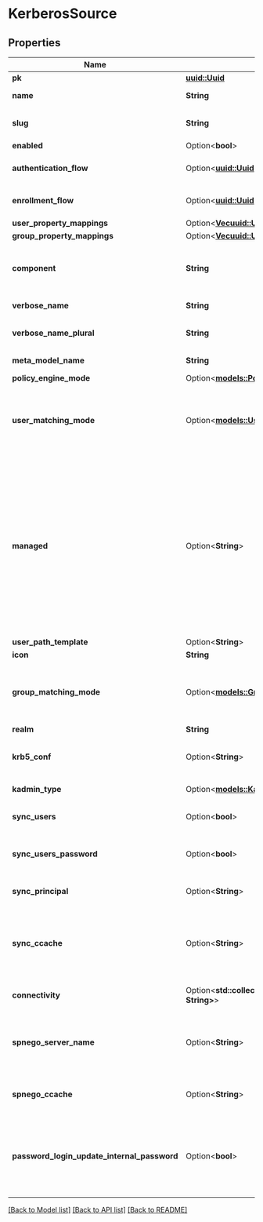 # KerberosSource

## Properties

Name | Type | Description | Notes
------------ | ------------- | ------------- | -------------
**pk** | [**uuid::Uuid**](uuid::Uuid.md) |  | [readonly]
**name** | **String** | Source's display Name. | 
**slug** | **String** | Internal source name, used in URLs. | 
**enabled** | Option<**bool**> |  | [optional]
**authentication_flow** | Option<[**uuid::Uuid**](uuid::Uuid.md)> | Flow to use when authenticating existing users. | [optional]
**enrollment_flow** | Option<[**uuid::Uuid**](uuid::Uuid.md)> | Flow to use when enrolling new users. | [optional]
**user_property_mappings** | Option<[**Vec<uuid::Uuid>**](uuid::Uuid.md)> |  | [optional]
**group_property_mappings** | Option<[**Vec<uuid::Uuid>**](uuid::Uuid.md)> |  | [optional]
**component** | **String** | Get object component so that we know how to edit the object | [readonly]
**verbose_name** | **String** | Return object's verbose_name | [readonly]
**verbose_name_plural** | **String** | Return object's plural verbose_name | [readonly]
**meta_model_name** | **String** | Return internal model name | [readonly]
**policy_engine_mode** | Option<[**models::PolicyEngineMode**](PolicyEngineMode.md)> |  | [optional]
**user_matching_mode** | Option<[**models::UserMatchingModeEnum**](UserMatchingModeEnum.md)> | How the source determines if an existing user should be authenticated or a new user enrolled. | [optional]
**managed** | Option<**String**> | Objects that are managed by authentik. These objects are created and updated automatically. This flag only indicates that an object can be overwritten by migrations. You can still modify the objects via the API, but expect changes to be overwritten in a later update. | [readonly]
**user_path_template** | Option<**String**> |  | [optional]
**icon** | **String** |  | [readonly]
**group_matching_mode** | Option<[**models::GroupMatchingModeEnum**](GroupMatchingModeEnum.md)> | How the source determines if an existing group should be used or a new group created. | [optional]
**realm** | **String** | Kerberos realm | 
**krb5_conf** | Option<**String**> | Custom krb5.conf to use. Uses the system one by default | [optional]
**kadmin_type** | Option<[**models::KadminTypeEnum**](KadminTypeEnum.md)> | KAdmin server type | [optional]
**sync_users** | Option<**bool**> | Sync users from Kerberos into authentik | [optional]
**sync_users_password** | Option<**bool**> | When a user changes their password, sync it back to Kerberos | [optional]
**sync_principal** | Option<**String**> | Principal to authenticate to kadmin for sync. | [optional]
**sync_ccache** | Option<**String**> | Credentials cache to authenticate to kadmin for sync. Must be in the form TYPE:residual | [optional]
**connectivity** | Option<**std::collections::HashMap<String, String>**> | Get cached source connectivity | [readonly]
**spnego_server_name** | Option<**String**> | Force the use of a specific server name for SPNEGO. Must be in the form HTTP@hostname | [optional]
**spnego_ccache** | Option<**String**> | Credential cache to use for SPNEGO in form type:residual | [optional]
**password_login_update_internal_password** | Option<**bool**> | If enabled, the authentik-stored password will be updated upon login with the Kerberos password backend | [optional]

[[Back to Model list]](../README.md#documentation-for-models) [[Back to API list]](../README.md#documentation-for-api-endpoints) [[Back to README]](../README.md)


